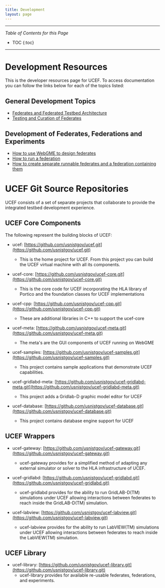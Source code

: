 ```yaml
---
title: Development
layout: page
---
```


---

*Table of Contents for this Page*

* TOC
{:toc}

---


# Development Resources
This is the developer resources page for UCEF. To access documentation you can follow the links below for each of the topics listed:

## General Development Topics
* [Federates and Federated Testbed Architecture](federatedtestbedarch)
* [Testing and Curation of Federates](testingandcuration)

## Development of Federates, Federations and Experiments
* [How to use WebGME to design federates](webgme)
* [How to run a federation](fedmgr)
* [How to create separate runnable federates and a federation containing them](pingpongfederation)

# UCEF Git Source Repositories

UCEF consists of a set of separate projects that collaborate to provide the integrated testbed development experience.

## UCEF Core Components
The following represent the building blocks of UCEF:

- ucef: [https://github.com/usnistgov/ucef.git](https://github.com/usnistgov/ucef.git)

    - This is the home project for UCEF. From this project you can build the UCEF virtual machine with all its components.

- ucef-core: [https://github.com/usnistgov/ucef-core.git](https://github.com/usnistgov/ucef-core.git)

    - This is the core code for UCEF incorporating the HLA library of Portico and the foundation classes for UCEF implementations

- ucef-cpp: [https://github.com/usnistgov/ucef-cpp.git](https://github.com/usnistgov/ucef-cpp.git)

    - These are additional libraries in C++ to support the ucef-core

- ucef-meta: [https://github.com/usnistgov/ucef-meta.git](https://github.com/usnistgov/ucef-meta.git)

    - The meta's are the GUI components of UCEF running on WebGME

- ucef-samples: [https://github.com/usnistgov/ucef-samples.git](https://github.com/usnistgov/ucef-samples.git)

    - This project contains sample applications that demonstrate UCEF capabilities.

- ucef-gridlabd-meta: [https://github.com/usnistgov/ucef-gridlabd-meta.git](https://github.com/usnistgov/ucef-gridlabd-meta.git)

    - This project adds a Gridlab-D graphic model editor for UCEF

- ucef-database: [https://github.com/usnistgov/ucef-database.git](https://github.com/usnistgov/ucef-database.git)

    - This project contains database engine support for UCEF

## UCEF Wrappers
- ucef-gateway: [https://github.com/usnistgov/ucef-gateway.git](https://github.com/usnistgov/ucef-gateway.git)

    - ucef-gateway provides for a simplified method of adapting any external simulator or solver to the HLA infrastructure of UCEF.

- ucef-gridlabd: [https://github.com/usnistgov/ucef-gridlabd.git](https://github.com/usnistgov/ucef-gridlabd.git)

    - ucef-gridlabd provides for the ability to run GridLAB-D(TM) simulations under UCEF allowing interactions between federates to reach inside the GridLAB-D(TM) simulation.

- ucef-labview: [https://github.com/usnistgov/ucef-labview.git](https://github.com/usnistgov/ucef-labview.git)

    - ucef-labview provides for the ability to run LabVIEW(TM) simulations under UCEF allowing interactions between federates to reach inside the LabVIEW(TM) simulation.

## UCEF Library
- ucef-library: [https://github.com/usnistgov/ucef-library.git](https://github.com/usnistgov/ucef-library.git)
    - ucef-library provides for available re-usable federates, federations, and experiments.

